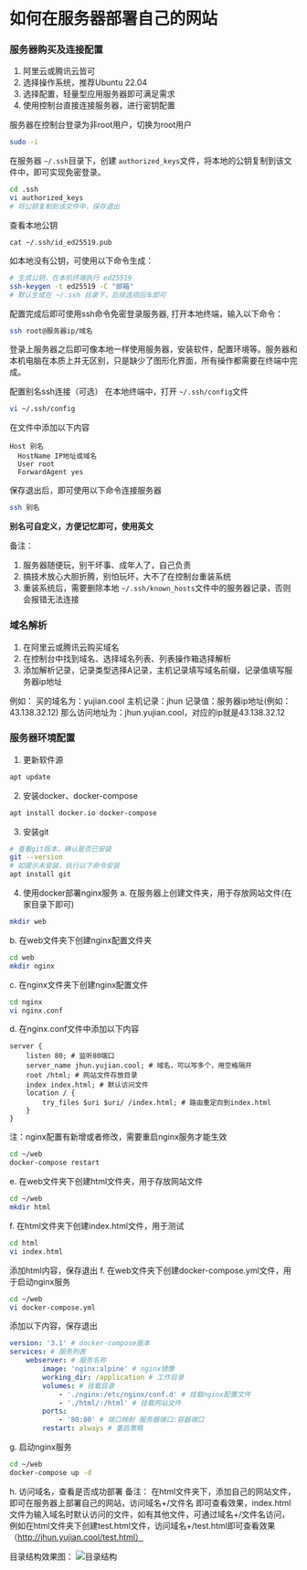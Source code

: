 # 如何在服务器部署自己的网站

### 服务器购买及连接配置

1. 阿里云或腾讯云皆可
2. 选择操作系统，推荐Ubuntu 22.04
3. 选择配置，轻量型应用服务器即可满足需求
4. 使用控制台直接连接服务器，进行密钥配置


服务器在控制台登录为非root用户，切换为root用户
```bash
sudo -i
```
在服务器 `~/.ssh`目录下，创建 `authorized_keys`文件，将本地的公钥复制到该文件中，即可实现免密登录。
```bash
cd .ssh
vi authorized_keys
# 将公钥复制到该文件中，保存退出
```
查看本地公钥
```
cat ~/.ssh/id_ed25519.pub
```
如本地没有公钥，可使用以下命令生成：
```bash
# 生成公钥，在本机终端执行 ed25519
ssh-keygen -t ed25519 -C "邮箱"
# 默认生成在 ~/.ssh 目录下，后续选项回车即可
```

配置完成后即可使用ssh命令免密登录服务器, 打开本地终端，输入以下命令：
```bash
ssh root@服务器ip/域名
```

登录上服务器之后即可像本地一样使用服务器，安装软件，配置环境等。服务器和本机电脑在本质上并无区别，只是缺少了图形化界面，所有操作都需要在终端中完成。

配置别名ssh连接（可选）
在本地终端中，打开 `~/.ssh/config`文件
```bash
vi ~/.ssh/config
```
在文件中添加以下内容
```
Host 别名
  HostName IP地址或域名
  User root
  ForwardAgent yes
```
保存退出后，即可使用以下命令连接服务器
```bash
ssh 别名
```
**别名可自定义，方便记忆即可，使用英文**

备注：
1. 服务器随便玩，别干坏事、成年人了，自己负责
2. 搞技术放心大胆折腾，别怕玩坏，大不了在控制台重装系统
3. 重装系统后，需要删除本地 `~/.ssh/known_hosts`文件中的服务器记录，否则会报错无法连接

### 域名解析

1. 在阿里云或腾讯云购买域名
2. 在控制台中找到域名、选择域名列表、列表操作箱选择解析
3. 添加解析记录，记录类型选择A记录，主机记录填写域名前缀，记录值填写服务器ip地址

例如：
买的域名为：yujian.cool
主机记录：jhun
记录值：服务器ip地址(例如：43.138.32.12)
那么访问地址为：jhun.yujian.cool，对应的ip就是43.138.32.12

### 服务器环境配置
1. 更新软件源
```bash
apt update
```
2. 安装docker、docker-compose
```bash
apt install docker.io docker-compose
```
3. 安装git
```bash
# 查看git版本，确认是否已安装
git --version
# 如提示未安装，执行以下命令安装
apt install git
```
4. 使用docker部署nginx服务
a. 在服务器上创建文件夹，用于存放网站文件(在家目录下即可)
```bash
mkdir web
```
b. 在web文件夹下创建nginx配置文件夹
```bash
cd web
mkdir nginx
```
c. 在nginx文件夹下创建nginx配置文件
```bash
cd nginx
vi nginx.conf
```
d. 在nginx.conf文件中添加以下内容
```
server {
    listen 80; # 监听80端口
    server_name jhun.yujian.cool; # 域名，可以写多个，用空格隔开
    root /html; # 网站文件存放目录
    index index.html; # 默认访问文件
    location / {
        try_files $uri $uri/ /index.html; # 路由重定向到index.html
    }
}
```
注：nginx配置有新增或者修改，需要重启nginx服务才能生效
```bash
cd ~/web
docker-compose restart
```
e. 在web文件夹下创建html文件夹，用于存放网站文件
```bash
cd ~/web
mkdir html
```
f. 在html文件夹下创建index.html文件，用于测试
```bash
cd html
vi index.html
```
添加html内容，保存退出
f. 在web文件夹下创建docker-compose.yml文件，用于启动nginx服务
```bash
cd ~/web
vi docker-compose.yml
```
添加以下内容，保存退出
```yml
version: '3.1' # docker-compose版本
services: # 服务列表
    webserver: # 服务名称
        image: 'nginx:alpine' # nginx镜像
        working_dir: /application # 工作目录
        volumes: # 挂载目录
            - './nginx:/etc/nginx/conf.d' # 挂载nginx配置文件
            - './html/:/html' # 挂载网站文件
        ports:
            - '80:80' # 端口映射 服务器端口:容器端口
        restart: always # 重启策略

```

g. 启动nginx服务
```bash
cd ~/web
docker-compose up -d
```
h. 访问域名，查看是否成功部署
备注： 在html文件夹下，添加自己的网站文件，即可在服务器上部署自己的网站，访问域名+/文件名 即可查看效果，index.html文件为输入域名时默认访问的文件，如有其他文件，可通过域名+/文件名访问，例如在html文件夹下创建test.html文件，访问域名+/test.html即可查看效果（http://jhun.yujian.cool/test.html）

目录结构效果图：
![目录结构](./image//dir.png)